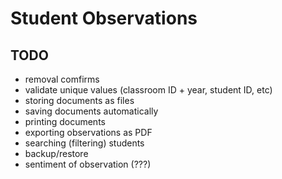 # Student Observations

## TODO
- removal comfirms 
- validate unique values (classroom ID + year, student ID, etc)
- storing documents as files
- saving documents automatically
- printing documents
- exporting observations as PDF
- searching (filtering) students
- backup/restore
- sentiment of observation (???)